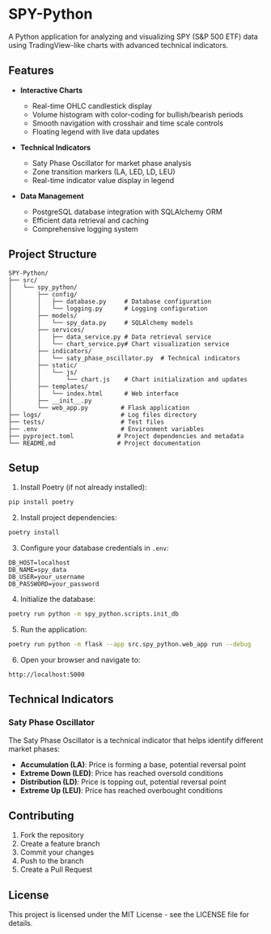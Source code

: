 # SPY-Python

A Python application for analyzing and visualizing SPY (S&P 500 ETF) data using TradingView-like charts with advanced technical indicators.

## Features

- **Interactive Charts**
  - Real-time OHLC candlestick display
  - Volume histogram with color-coding for bullish/bearish periods
  - Smooth navigation with crosshair and time scale controls
  - Floating legend with live data updates

- **Technical Indicators**
  - Saty Phase Oscillator for market phase analysis
  - Zone transition markers (LA, LED, LD, LEU)
  - Real-time indicator value display in legend

- **Data Management**
  - PostgreSQL database integration with SQLAlchemy ORM
  - Efficient data retrieval and caching
  - Comprehensive logging system

## Project Structure

```
SPY-Python/
├── src/
│   └── spy_python/
│       ├── config/
│       │   ├── database.py     # Database configuration
│       │   └── logging.py      # Logging configuration
│       ├── models/
│       │   └── spy_data.py     # SQLAlchemy models
│       ├── services/
│       │   ├── data_service.py # Data retrieval service
│       │   └── chart_service.py# Chart visualization service
│       ├── indicators/
│       │   └── saty_phase_oscillator.py  # Technical indicators
│       ├── static/
│       │   └── js/
│       │       └── chart.js    # Chart initialization and updates
│       ├── templates/
│       │   └── index.html      # Web interface
│       ├── __init__.py
│       └── web_app.py         # Flask application
├── logs/                      # Log files directory
├── tests/                     # Test files
├── .env                       # Environment variables
├── pyproject.toml            # Project dependencies and metadata
└── README.md                 # Project documentation
```

## Setup

1. Install Poetry (if not already installed):
```bash
pip install poetry
```

2. Install project dependencies:
```bash
poetry install
```

3. Configure your database credentials in `.env`:
```
DB_HOST=localhost
DB_NAME=spy_data
DB_USER=your_username
DB_PASSWORD=your_password
```

4. Initialize the database:
```bash
poetry run python -m spy_python.scripts.init_db
```

5. Run the application:
```bash
poetry run python -m flask --app src.spy_python.web_app run --debug
```

6. Open your browser and navigate to:
```
http://localhost:5000
```

## Technical Indicators

### Saty Phase Oscillator
The Saty Phase Oscillator is a technical indicator that helps identify different market phases:
- **Accumulation (LA)**: Price is forming a base, potential reversal point
- **Extreme Down (LED)**: Price has reached oversold conditions
- **Distribution (LD)**: Price is topping out, potential reversal point
- **Extreme Up (LEU)**: Price has reached overbought conditions

## Contributing

1. Fork the repository
2. Create a feature branch
3. Commit your changes
4. Push to the branch
5. Create a Pull Request

## License

This project is licensed under the MIT License - see the LICENSE file for details.
